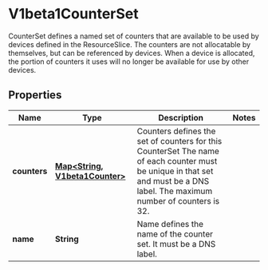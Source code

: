 

# V1beta1CounterSet

CounterSet defines a named set of counters that are available to be used by devices defined in the ResourceSlice.  The counters are not allocatable by themselves, but can be referenced by devices. When a device is allocated, the portion of counters it uses will no longer be available for use by other devices.
## Properties

Name | Type | Description | Notes
------------ | ------------- | ------------- | -------------
**counters** | [**Map&lt;String, V1beta1Counter&gt;**](V1beta1Counter.md) | Counters defines the set of counters for this CounterSet The name of each counter must be unique in that set and must be a DNS label.  The maximum number of counters is 32. | 
**name** | **String** | Name defines the name of the counter set. It must be a DNS label. | 



